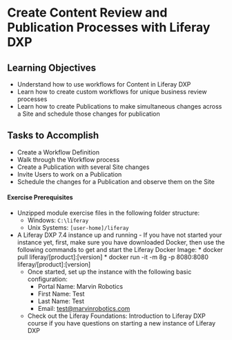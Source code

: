 # Create Content Review and Publication Processes with Liferay DXP

## Learning Objectives
* Understand how to use workflows for Content in Liferay DXP
* Learn how to create custom workflows for unique business review processes
* Learn how to create Publications to make simultaneous changes across a Site and schedule those changes for publication

## Tasks to Accomplish
* Create a Workflow Definition
* Walk through the Workflow process 
* Create a Publication with several Site changes
* Invite Users to work on a Publication
* Schedule the changes for a Publication and observe them on the Site

#### Exercise Prerequisites

* Unzipped module exercise files in the following folder structure:
    * Windows: `C:\liferay`
    * Unix Systems: `[user-home]/liferay`
* A Liferay DXP 7.4 instance up and running
        - If you have not started your instance yet, first, make sure you have downloaded Docker, then use the following commands to get and start the Liferay Docker Image: 
        * docker pull liferay/[product]:[version]
        * docker run -it -m 8g -p 8080:8080 liferay/[product]:[version]
    - Once started, set up the instance with the following basic configuration:
        * Portal Name: Marvin Robotics
        * First Name: Test
        * Last Name: Test
        * Email: test@marvinrobotics.com
    - Check out the Liferay Foundations: Introduction to Liferay DXP course if you have questions on starting a new instance of Liferay DXP
